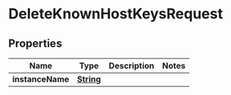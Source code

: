 

# DeleteKnownHostKeysRequest


## Properties

| Name | Type | Description | Notes |
|------------ | ------------- | ------------- | -------------|
|**instanceName** | [**String**](String.md) |  |  |



